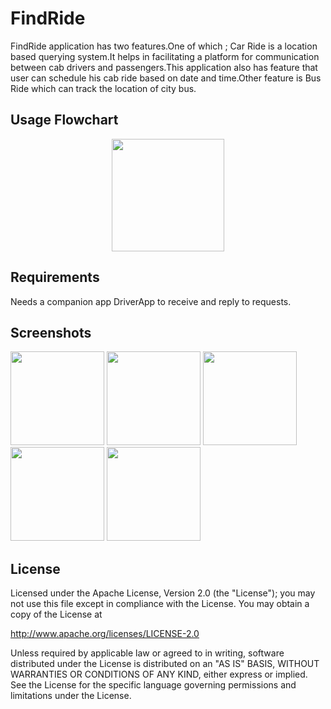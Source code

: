# FindRide
FindRide application has two features.One of which ; Car Ride is a location based querying system.It helps in facilitating a platform for communication between cab drivers and passengers.This application also has feature that user can schedule his cab ride based on date and time.Other feature is Bus Ride which can track the location of city bus.

## Usage Flowchart
<p align="center">
  <img src="https://github.com/AvidTriumph/FindRide/blob/master/images/flowchart.png" width="180" />
</p>

## Requirements
Needs a companion app DriverApp to receive and reply to requests.

## Screenshots
<p float="left">
  <img src="https://github.com/AvidTriumph/FindRide/blob/master/images/signIn.png" width="150" />
  <img src="https://github.com/AvidTriumph/FindRide/blob/master/images/1.png" width="150" />
  <img src="https://github.com/AvidTriumph/FindRide/blob/master/images/2a.png" width="150" />
  <img src="https://github.com/AvidTriumph/FindRide/blob/master/images/2b.png" width="150" /> 
  <img src="https://github.com/AvidTriumph/FindRide/blob/master/images/3.png" width="150" /> 
</p>

## License
Licensed under the Apache License, Version 2.0 (the "License"); you may not use this file except in compliance with the License. You may obtain a copy of the License at

http://www.apache.org/licenses/LICENSE-2.0

Unless required by applicable law or agreed to in writing, software distributed under the License is distributed on an "AS IS" BASIS, WITHOUT WARRANTIES OR CONDITIONS OF ANY KIND, either express or implied. See the License for the specific language governing permissions and limitations under the License.
